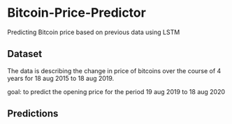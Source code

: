# Bitcoin-Price-Predictor
​Predicting Bitcoin price based on previous data using LSTM

## Dataset

The data is describing the change in price of bitcoins over the course of 4 years for 18 aug 2015 to 18 aug 2019. 

goal: to predict the opening price for the period 19 aug 2019 to 18 aug 2020

## Predictions
<!-- Image -->
